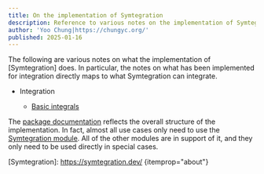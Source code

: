 ```yaml
---
title: On the implementation of Symtegration
description: Reference to various notes on the implementation of Symtegration, which is a Haskell library for symbolic integration.
author: 'Yoo Chung|https://chungyc.org/'
published: 2025-01-16
---
```


The following are various notes on what the implementation of [Symtegration] does.
In particular, the notes on what has been implemented for integration
directly maps to what Symtegration can integrate.

*   Integration

    *   [Basic integrals](integration/basic/)

The [package documentation] reflects the overall structure of the implementation.
In fact, almost all use cases only need to use the [Symtegration module].
All of the other modules are in support of it, and they only need to be used directly in special cases.

[Symtegration]: https://symtegration.dev/ {itemprop="about"}

[package documentation]: https://doc.symtegration.dev/symtegration/latest/

[Symtegration module]: https://doc.symtegration.dev/symtegration/latest/Symtegration.html
